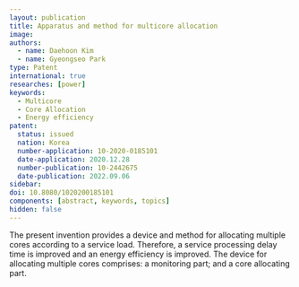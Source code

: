 ```yaml
---
layout: publication
title: Apparatus and method for multicore allocation
image: 
authors:
  - name: Daehoon Kim
  - name: Gyeongseo Park
type: Patent
international: true
researches: [power]
keywords:
  - Multicore
  - Core Allocation
  - Energy efficiency
patent:
  status: issued
  nation: Korea
  number-application: 10-2020-0185101
  date-application: 2020.12.28
  number-publication: 10-2442675
  date-publication: 2022.09.06
sidebar:
doi: 10.8080/1020200185101
components: [abstract, keywords, topics]
hidden: false
---
```


The present invention provides a device and method for allocating multiple cores according to a service load. Therefore, a service processing delay time is improved and an energy efficiency is improved. The device for allocating multiple cores comprises: a monitoring part; and a core allocating part.